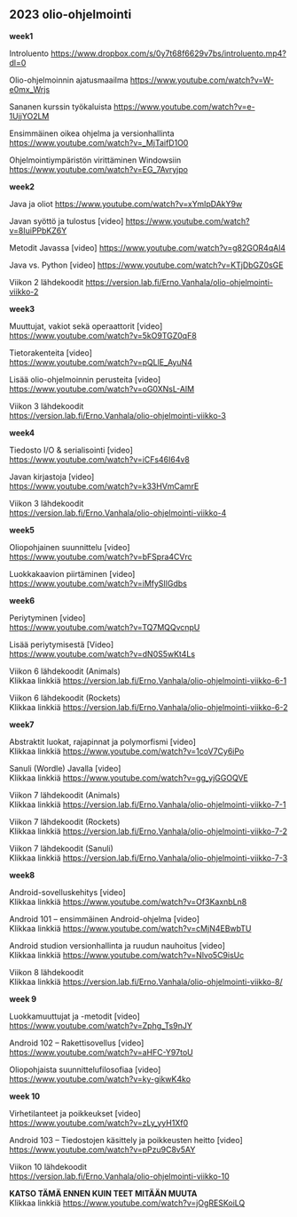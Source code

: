 ## 2023 olio-ohjelmointi

**week1**

Introluento https://www.dropbox.com/s/0y7t68f6629v7bs/introluento.mp4?dl=0

Olio-ohjelmoinnin ajatusmaailma https://www.youtube.com/watch?v=W-e0mx_Wrjs

Sananen kurssin työkaluista https://www.youtube.com/watch?v=e-1UjjYO2LM

Ensimmäinen oikea ohjelma ja versionhallinta https://www.youtube.com/watch?v=_MjTaifD1O0


Ohjelmointiympäristön virittäminen Windowsiin  https://www.youtube.com/watch?v=EG_7Avryjpo


**week2**

Java ja oliot
https://www.youtube.com/watch?v=xYmIpDAkY9w

Javan syöttö ja tulostus [video]
https://www.youtube.com/watch?v=8IuiPPbKZ6Y

Metodit Javassa [video]
https://www.youtube.com/watch?v=g82GOR4qAl4

Java vs. Python [video]
https://www.youtube.com/watch?v=KTjDbGZ0sGE

Viikon 2 lähdekoodit
https://version.lab.fi/Erno.Vanhala/olio-ohjelmointi-viikko-2



**week3**

Muuttujat, vakiot sekä operaattorit [video]  
https://www.youtube.com/watch?v=5kO9TGZ0qF8

Tietorakenteita [video]  
https://www.youtube.com/watch?v=pQLlE_AyuN4

Lisää olio-ohjelmoinnin perusteita [video]  
https://www.youtube.com/watch?v=oG0XNsL-AIM

Viikon 3 lähdekoodit  
https://version.lab.fi/Erno.Vanhala/olio-ohjelmointi-viikko-3



**week4**

Tiedosto I/O & serialisointi [video]  
https://www.youtube.com/watch?v=iCFs46I64v8

Javan kirjastoja [video]  
https://www.youtube.com/watch?v=k33HVmCamrE

Viikon 3 lähdekoodit   
https://version.lab.fi/Erno.Vanhala/olio-ohjelmointi-viikko-4



**week5**

Oliopohjainen suunnittelu [video]  
https://www.youtube.com/watch?v=bFSpra4CVrc

Luokkakaavion piirtäminen [video]  
https://www.youtube.com/watch?v=iMfySIlGdbs


**week6**

Periytyminen [video]   
https://www.youtube.com/watch?v=TQ7MQQvcnpU

Lisää periytymisestä [Video]  
https://www.youtube.com/watch?v=dN0S5wKt4Ls

Viikon 6 lähdekoodit (Animals)    
Klikkaa linkkiä https://version.lab.fi/Erno.Vanhala/olio-ohjelmointi-viikko-6-1

Viikon 6 lähdekoodit (Rockets)    
Klikkaa linkkiä https://version.lab.fi/Erno.Vanhala/olio-ohjelmointi-viikko-6-2  


**week7**

Abstraktit luokat, rajapinnat ja polymorfismi [video]  
Klikkaa linkkiä https://www.youtube.com/watch?v=1coV7Cy6iPo

Sanuli (Wordle) Javalla [video]  
Klikkaa linkkiä https://www.youtube.com/watch?v=gg_yjGGOQVE

Viikon 7 lähdekoodit (Animals)  
Klikkaa linkkiä https://version.lab.fi/Erno.Vanhala/olio-ohjelmointi-viikko-7-1

Viikon 7 lähdekoodit (Rockets)  
Klikkaa linkkiä https://version.lab.fi/Erno.Vanhala/olio-ohjelmointi-viikko-7-2

Viikon 7 lähdekoodit (Sanuli)  
Klikkaa linkkiä https://version.lab.fi/Erno.Vanhala/olio-ohjelmointi-viikko-7-3



**week8**  

Android-sovelluskehitys [video]  
Klikkaa linkkiä https://www.youtube.com/watch?v=Of3KaxnbLn8

Android 101 – ensimmäinen Android-ohjelma [video]  
Klikkaa linkkiä https://www.youtube.com/watch?v=cMjN4EBwbTU

Android studion versionhallinta ja ruudun nauhoitus [video]  
Klikkaa linkkiä https://www.youtube.com/watch?v=Nlvo5C9isUc

Viikon 8 lähdekoodit  
Klikkaa linkkiä https://version.lab.fi/Erno.Vanhala/olio-ohjelmointi-viikko-8/


**week 9**  

Luokkamuuttujat ja -metodit [video]  
https://www.youtube.com/watch?v=Zphg_Ts9nJY


Android 102 – Rakettisovellus [video]  
https://www.youtube.com/watch?v=aHFC-Y97toU


Oliopohjaista suunnittelufilosofiaa [video]  
https://www.youtube.com/watch?v=ky-gikwK4ko  


**week 10**


Virhetilanteet ja poikkeukset [video]  
https://www.youtube.com/watch?v=zLy_yyH1Xf0


Android 103 – Tiedostojen käsittely ja poikkeusten heitto [video]    
https://www.youtube.com/watch?v=pPzu9C8v5AY


Viikon 10 lähdekoodit  
https://version.lab.fi/Erno.Vanhala/olio-ohjelmointi-viikko-10






**KATSO TÄMÄ ENNEN KUIN TEET MITÄÄN MUUTA**  
Klikkaa linkkiä https://www.youtube.com/watch?v=jOgRESKoiLQ
